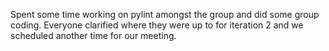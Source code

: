 Spent some time working on pylint amongst the group and did some group coding. Everyone clarified where they were up to for iteration 2 and we scheduled another time for our meeting.
